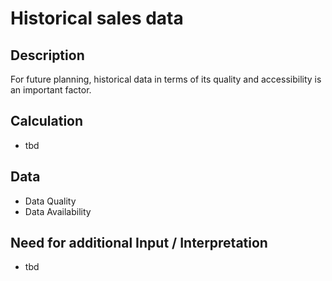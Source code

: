 # Historical sales data

## Description
For future planning, historical data in terms of its quality and accessibility is an important factor.

## Calculation
* tbd

## Data
* Data Quality
* Data Availability

## Need for additional Input / Interpretation
* tbd
